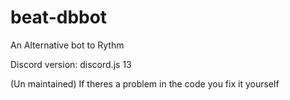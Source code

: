 # beat-dbbot
An Alternative bot to Rythm

Discord version: discord.js 13

(Un maintained) If theres a problem in the code you fix it yourself
